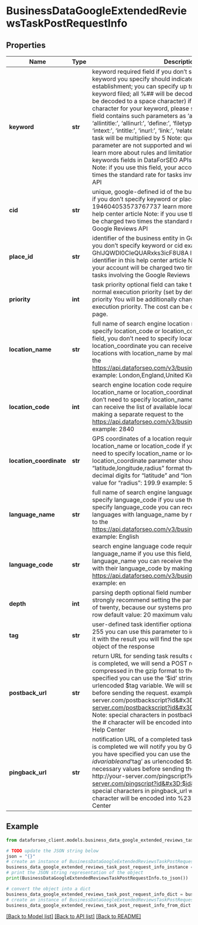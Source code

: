 # BusinessDataGoogleExtendedReviewsTaskPostRequestInfo


## Properties

Name | Type | Description | Notes
------------ | ------------- | ------------- | -------------
**keyword** | **str** | keyword required field if you don’t specify cid or place_id the keyword you specify should indicate the name of the local establishment; you can specify up to 700 characters in the keyword filed; all %## will be decoded (plus character ‘+’ will be decoded to a space character) if you need to use the “%” character for your keyword, please specify it as “%25”; if this field contains such parameters as ‘allinanchor:’, ‘allintext:’, ‘allintitle:’, ‘allinurl:’, ‘define:’, ‘filetype:’, ‘id:’, ‘inanchor:’, ‘info:’, ‘intext:’, ‘intitle:’, ‘inurl:’, ‘link:’, ‘related:’, ‘site:’, the charge per task will be multiplied by 5 Note: queries containing the ‘cache:’ parameter are not supported and will return a validation error learn more about rules and limitations of keyword and keywords fields in DataForSEO APIs in this Help Center article Note: if you use this field, your account will be charged three times the standard rate for tasks involving the Google Reviews API | [optional] 
**cid** | **str** | unique, google-defined id of the business entity required field if you don’t specify keyword or place_id example: 194604053573767737 learn more about the identifier in this help center article Note: if you use this field, your account will be charged two times the standard rate for tasks involving the Google Reviews API | [optional] 
**place_id** | **str** | identifier of the business entity in Google Maps required field if you don’t specify keyword or cid example: GhIJQWDl0CIeQUARxks3icF8U8A learn more about the identifier in this help center article Note: if you use this field, your account will be charged two times the standard rate for tasks involving the Google Reviews API | [optional] 
**priority** | **int** | task priority optional field can take the following values: 1 – normal execution priority (set by default) 2 – high execution priority You will be additionally charged for the tasks with high execution priority. The cost can be calculated on the Pricing page. | [optional] 
**location_name** | **str** | full name of search engine location required field if you don’t specify location_code or location_coordinate if you use this field, you don’t need to specify location_code or location_coordinate you can receive the list of available locations with location_name by making a separate request to the https://api.dataforseo.com/v3/business_data/google/locations example: London,England,United Kingdom | [optional] 
**location_code** | **int** | search engine location code required field if you don’t specify location_name or location_coordinate if you use this field, you don’t need to specify location_name or location_coordinate you can receive the list of available locations with location_code by making a separate request to the https://api.dataforseo.com/v3/business_data/google/locations example: 2840 | [optional] 
**location_coordinate** | **str** | GPS coordinates of a location required field if you don’t specify location_name or location_code if you use this field, you don’t need to specify location_name or location_code location_coordinate parameter should be specified in the “latitude,longitude,radius” format the maximum number of decimal digits for “latitude” and “longitude”: 7 the minimum value for “radius”: 199.9 example: 53.476225,-2.243572,200 | [optional] 
**language_name** | **str** | full name of search engine language required field if you don’t specify language_code if you use this field, you don’t need to specify language_code you can receive the list of available languages with language_name by making a separate request to the https://api.dataforseo.com/v3/business_data/google/languages example: English | [optional] 
**language_code** | **str** | search engine language code required field if you don’t specify language_name if you use this field, you don’t need to specify language_name you can receive the list of available languages with their language_code by making a separate request to the https://api.dataforseo.com/v3/business_data/google/languages example: en | [optional] 
**depth** | **int** | parsing depth optional field number of reviews in SERP we strongly recommend setting the parsing depth in the multiples of twenty, because our systems processes twenty reviews in a row default value: 20 maximum value: 700 | [optional] 
**tag** | **str** | user-defined task identifier optional field the character limit is 255 you can use this parameter to identify the task and match it with the result you will find the specified tag value in the data object of the response | [optional] 
**postback_url** | **str** | return URL for sending task results optional field once the task is completed, we will send a POST request with its results compressed in the gzip format to the postback_url you specified you can use the ‘$id’ string as a $id variable and ‘$tag’ as urlencoded $tag variable. We will set the necessary values before sending the request. example: http://your-server.com/postbackscript?id&#x3D;$id http://your-server.com/postbackscript?id&#x3D;$id&amp;tag&#x3D;$tag Note: special characters in postback_url will be urlencoded; i.a., the # character will be encoded into %23 learn more on our Help Center | [optional] 
**pingback_url** | **str** | notification URL of a completed task optional field when a task is completed we will notify you by GET request sent to the URL you have specified you can use the ‘$id’ string as a $id variable and ‘$tag’ as urlencoded $tag variable. We will set the necessary values before sending the request. example: http://your-server.com/pingscript?id&#x3D;$id http://your-server.com/pingscript?id&#x3D;$id&amp;tag&#x3D;$tag Note: special characters in pingback_url will be urlencoded; i.a., the # character will be encoded into %23 learn more on our Help Center | [optional] 

## Example

```python
from dataforseo_client.models.business_data_google_extended_reviews_task_post_request_info import BusinessDataGoogleExtendedReviewsTaskPostRequestInfo

# TODO update the JSON string below
json = "{}"
# create an instance of BusinessDataGoogleExtendedReviewsTaskPostRequestInfo from a JSON string
business_data_google_extended_reviews_task_post_request_info_instance = BusinessDataGoogleExtendedReviewsTaskPostRequestInfo.from_json(json)
# print the JSON string representation of the object
print(BusinessDataGoogleExtendedReviewsTaskPostRequestInfo.to_json())

# convert the object into a dict
business_data_google_extended_reviews_task_post_request_info_dict = business_data_google_extended_reviews_task_post_request_info_instance.to_dict()
# create an instance of BusinessDataGoogleExtendedReviewsTaskPostRequestInfo from a dict
business_data_google_extended_reviews_task_post_request_info_from_dict = BusinessDataGoogleExtendedReviewsTaskPostRequestInfo.from_dict(business_data_google_extended_reviews_task_post_request_info_dict)
```
[[Back to Model list]](../README.md#documentation-for-models) [[Back to API list]](../README.md#documentation-for-api-endpoints) [[Back to README]](../README.md)


